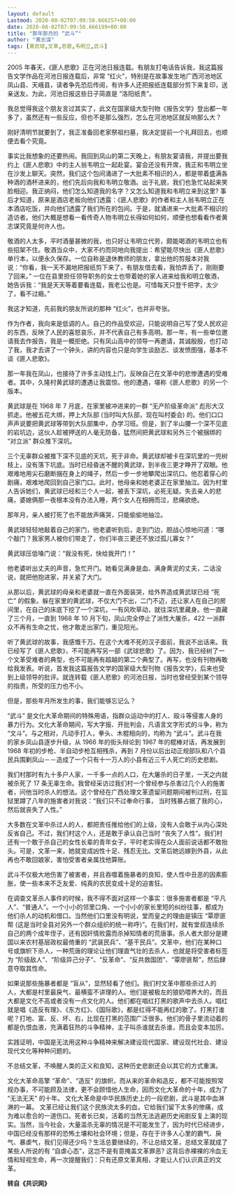 ```yaml
---
layout: default
Lastmod: 2020-08-02T07:09:50.666257+00:00
date: 2020-08-02T07:09:50.666199+00:00
title: "那年那月的 “武斗”"
author: "黄志谋"
tags: [黄武球,文革,悲歌,韦明立,武斗]
---
```


2005 年春天，《匪人悲歌》正在河池日报连载。有朋友打电话告诉我，我这篇报告文学作品在河池日报连载后，非常 “红火”，特别是在故事发生地广西河池地区凤山县、天峨县，读者争先恐后传阅，有许多人还把报纸连载部分剪下来复印，送亲送友。为此，河池日报这些日子简直是 “洛阳纸贵”。

我总觉得我这个朋友言过其实了，此文在国家级大型刊物《报告文学》登出都一年多了，虽然还有一些反应，但也不是那么强烈，怎么在河池地区就反响那么大？

刚好清明节就要到了，我正准备回老家祭祖扫墓，我决定提前一个礼拜回去，也顺便去看个究竟。

事实比我想象的还要热闹。我回到凤山的第二天晚上，有朋友宴请我，并提出要我约上《匪人悲歌》中的主人翁韦明立一起赴宴。宴会还没有开席，我正和韦明立坐在沙发上聊天。突然，我们这个包间涌进了一大批素不相识的人，都是带着盛满各种酒的酒杯进来的，他们先后向我和韦明立敬酒。出于礼貌，我们也急忙站起来笑脸相迎。我正纳闷，他们怎么知道我的名字？又怎么知道我和韦明立来到这里? 事后才知道，原来是酒店老板向他们透露：《匪人悲歌》的作者和主人翁韦明立正在本酒店吃饭，并向他们透露了我们所在的包间。于是，就涌进来一大批素不相识的造访者。他们大概是想看一看传奇人物韦明立长得如何如何，顺便也想看看作者黄志谋究竟是何许人也。

敬酒的人太多，平时酒量甚微的我，也只好让韦明立代劳，颇能喝酒的韦明立也有些招架不住。敬酒当众中，大家不约而同地向我提出：希望能尽快出《匪人悲歌》单行本，以便永久保存。一位自称是退休教师的朋友，拿出他的剪报本对我说：“你看，我一天不漏地把报纸剪下来了，有朋友借去看，我怕弄丢了，刚刚要了回来。” 一位在县里担任领导职务的女士也带着她的家人进来给我和明立敬酒，她告诉我：“我是天天等着要看连载，我老公也是。可惜每天只登千把字，太少了，看不过瘾。”

我这才知道，先前我的朋友所说的那种 “红火”，也并非夸张。

作为作者，我向来是低调的人。自己的作品受欢迎，只能说明自己写了受人民欢迎的东西，反映了人民的喜怒哀乐，并不代表自己有多高明。那一年，有一些单位邀请我去作报告，我是一概拒绝。只有凤山高中的领导一再邀请，其诚殷殷，也打动了我，我才去讲了一个钟头，讲的内容也只是向学生谈励志、谈发愤图强，基本不谈《匪人悲歌》。

那一年我在凤山，也接待了许多主动找上门，反映自己在文革中的悲惨遭遇的受难者。其中，久隆村黄武球的遭遇让我震惊。他的遭遇，堪称《匪人悲歌》的另一个版本。

黄武球是在 1968 年 7 月底，在家里被冲进来的一群 “无产阶级革命派” 彪形大汉抓走。他被五花大绑，押上大队部 (当时叫大队部，现在叫村委会) 的。他们口口声声说要把黄武球等带到大队部集中，办学习班。但是，到了半山腰一个深不见底的岩坑边，这伙人趁被押送的人毫无防备，猛然间把黄武球和另外三个被捆绑的 “对立派” 群众推下深坑。

三个无辜群众被推下深不见底的天坑，死于非命。黄武球却被卡在深坑里的一兜树枝上，没有落下坑底。当时已经昏迷不醒的黄武球，到半夜三更才睁开了双眼。他艰难地用尖石磨断捆在身上的绳子，然后一步一步地攀爬出深坑口。他忍着穿心的剧痛，艰难地爬回到自己家门口。此时，他母亲和她老婆正在家里抽泣。因为村里人告诉她们，黄武球已经和三个人一起，被丢下深坑，必死无疑。失去亲人的悲痛，婆媳俩那一夜根本没有办法入睡，两个女人在相拥而泣，悲痛欲绝。

那年月，亲人被打死了也不能放声痛哭，只能偷偷地抽泣。

黄武球轻轻地敲着自己的家门，他老婆听到后，走到门边，胆战心惊地问道：“哪个敲门？我家男人被你们带走了，你们半夜三更还不放过孤儿寡女？”

黄武球压低嗓门说：“我没有死，快给我开门！”

他老婆听出丈夫的声音，急忙开门。她看见满身是血、满身黄泥的丈夫，二话没说，就把他抱进家，并关紧了大门。

从那以后，黄武球的母亲和老婆就一直在外面装哭，给外界造成黄武球已经 “死亡” 的假象。躲在家里的黄武球，不仅大门不出，二门不迈，还让家人在自己的房间里，在自己的床底下挖了一个深坑，一有风吹草动，就往深坑里藏身。他一直藏了三个月，一直到 1968 年 10 月下旬，凤山完全停止了派性大屠杀，422 一派群众不再有生命之忧，他才敢走出家门，重见阳光。

听了黄武球的故事，我感慨千万。在这个大难不死的汉子面前，我说不出话来。我已经写了《匪人悲歌》，不可能再写另一部《武球悲歌》了。因为，我已经树了一个文革受难者的典型，也不可能再有超越的第二个典型了。再写，也没有刊物再敢给我发表。听说，首发我这篇报告文学的国家级大型刊物《报告文学》，后来也受到上级领导的批评。就连转载《匪人悲歌》的河池日报，当时也曾经受到某个领导的指责，所受的压力也不小。

但是，那些年月所发生的事，我们能够忘记么？

“武斗” 是文化大革命期间的特殊用语，指群众运动中的打人、殴斗等侵害人身的暴力行为。文化大革命期间，写大字报、开批判会，凡语言文字形式的斗争，称为 “文斗”。与之相对，凡动手打人，拳头、木棍相向的，均称为 “武斗”。武斗在我的家乡凤山县逐步升级，从 1966 年的街头辩论到 1967 年的棍棒对话，再发展到 1968 年初的步枪、半自动步枪互相残杀，再到 7 月份以后出动正规部队和八个县民兵围剿凤山－－造成了一个只有十一万人的小县有近三千人死亡的历史悲剧。

我们村那时有九十多户人家，一千多一点的人口，在大屠杀的日子里，一天之内就被杀死了 17 条无辜生命。我曾经采访过我们村一个曾经参与杀害过几个人的施害者，问他当时杀人的想法。这个曾经在广西处理文革遗留问题期间被判过刑，在监狱里蹲了八年的施害者对我说：“我们只不过奉命行事，  当时残暴占据了我的心，然后就丧失了人性。”

大多数在文革中杀过人的人，都把责任推给他们的上级，没有人会敢于从内心深处反省自己。不过，我们村这个人，还是敢于承认自己当时 “丧失了人性”。我们村还有一个敢于杀自己的女性长辈的青年女子，平时老实得在众人面前说话都不敢抬头。可是，文革一来，她就变成凶性十足、残忍无比。文革后她远嫁到外县，从此再也不敢回娘家，害怕受害者亲属找他算账。

武斗不仅极大地伤害了被害者，并且吞噬着施暴者的良知，使人性中丑恶的因素膨胀，使一些本来不乏友爱、纯真的农民变成十足的迫害狂。

在调查文革杀人事件的时候，我不得不面对这样一个事实：很多施害者都是 “平凡人”、“普通人”。一个小小的邻里口角、一个小小的家长里短的纠纷往事，都成为他们杀人的动机和借口。当然他们口里没有明说，堂而皇之的理由是镇压 “覃廖匪帮 (这是当时全县对另外一个群众组织的统一称呼)”。在我们村，就有堂叔连续杀自己的两个成年侄子，还有因奸情败露而杀掉知情者的荒唐事。杀人者大部分是建国以来农村基层政权最倚重的 “武装民兵”、“基干民兵”。文革中，他们在某种口号或旗帜下杀人，一种荒唐的理论让他们理直气壮的去杀人，也就是将受害者标签为 “阶级敌人”、“阶级异己分子”、“反革命”、“反共救国团”、“覃廖匪帮”，然后肆意夺取其性命。

如果说那些施暴者都是 “盲从”，显然轻看了他们。我们村文革中那些杀过人的人，大都是村里最戾气、最横蛮不讲理的人。他们是被极左的狼奶喂养大的，而且大都是文化不高或者没有一点文化的人。他们都在唱红打黑的歌声中去杀人。唱红就是唱《造反有理》、《东方红》、《国际歌》，都是红得不能再红的歌了。打黑打谁呢？打地、富、反、坏、右，比现在打黑的范围广泛很多。他们的骨子里流动着的都是仇恨血液，充满着狂热的斗争精神，主子叫杀谁就去杀谁，而且会变本加厉。

实践证明，中国是无法用这种斗争精神来解决建设现代国家、建设现代社会、建设现代文化等种种问题的。

不总结文革，不唤醒人类的正义和良知，这种历史悲剧还会以其它的方式重演。

文化大革命高擎 “革命”、“造反” 的旗帜，而从来的革命和造反，都不可能按照常规办事，不可能顾及法律，更不会顾惜他人生命，因而文化大革命的十年，成为了 “无法无天” 的十年。  文化大革命是中华民族历史上的一段悲剧，武斗是其中血淋淋的一幕。  文革已经让我们这个民族流太多的血，它给我们留下太多的惨痛，成为难以愈合的一道伤口。死者长已矣，活着的当然无法逃避历史闹剧反复上演的现实。当然，当今社会，大量滥杀无辜的情况是不可能发生了，因为时代已经进步，中国已经没有那样的恐怖土壤和社会环境；但是，存在于许多人心里的霸气、戾气、暴虐气，我们见得还少吗？生活总要继续的，不让总结文革，总结文革就成了某些人所说的有 “自虐心态”，这岂不是有意掩盖文革罪恶? 这背后赤裸裸的冷血无情和轻视生命，再一次提醒我们：只有还原文革真相，才能让人们认识真正的文革。

**转自《共识网》**

